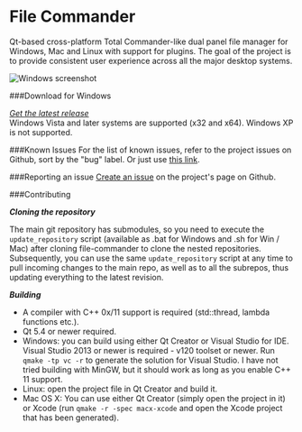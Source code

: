 File Commander
==============

   Qt-based cross-platform Total Commander-like dual panel file manager for Windows, Mac and Linux with support for plugins. The goal of the project is to provide consistent user experience across all the major desktop systems.

![Windows screenshot](/../gh-pages/screenshots/Windows/Clip.jpg?raw=true)

###Download for Windows

*<a href="https://github.com/VioletGiraffe/file-commander/releases/latest">Get the latest release</a>*    
Windows Vista and later systems are supported (x32 and x64). Windows XP is not supported.

###Known Issues
For the list of known issues, refer to the project issues on Github, sort by the "bug" label. Or just use <a href="https://github.com/VioletGiraffe/file-commander/labels/bug">this link</a>.

###Reporting an issue
<a href="https://github.com/VioletGiraffe/file-commander/issues/new">Create an issue</a> on the project's page on Github.

###Contributing

***Cloning the repository***

   The main git repository has submodules, so you need to execute the `update_repository` script (available as .bat for Windows and .sh for Win / Mac) after cloning file-commander to clone the nested repositories. Subsequently, you can use the same `update_repository` script at any time to pull incoming changes to the main repo, as well as to all the subrepos, thus updating everything to the latest revision.

***Building***

* A compiler with C++ 0x/11 support is required (std::thread, lambda functions etc.).
* Qt 5.4 or newer required.
* Windows: you can build using either Qt Creator or Visual Studio for IDE. Visual Studio 2013 or newer is required - v120 toolset or newer. Run `qmake -tp vc -r` to generate the solution for Visual Studio. I have not tried building with MinGW, but it should work as long as you enable C++ 11 support.
* Linux: open the project file in Qt Creator and build it.
* Mac OS X: You can use either Qt Creator (simply open the project in it) or Xcode (run `qmake -r -spec macx-xcode` and open the Xcode project that has been generated).
